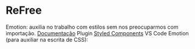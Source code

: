 # ReFree

Emotion: auxilia no trabalho com estilos sem nos preocuparmos com importação. [Documentação](https://emotion.sh)
Plugin [Styled Components](https://marketplace.visualstudio.com/items?itemName=styled-components.vscode-styled-components) VS Code Emotion (para auxiliar na escrita de CSS): 